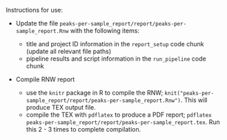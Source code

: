 Instructions for use:

- Update the file `peaks-per-sample_report/report/peaks-per-sample_report.Rnw` with the following items:
  - title and project ID information in the `report_setup` code chunk (update all relevant file paths)
  - pipeline results and script information in the `run_pipeline` code chunk

- Compile RNW report
  - use the `knitr` package in R to compile the RNW; `knit("peaks-per-sample_report/report/peaks-per-sample_report.Rnw")`. This will produce TEX output file.
  - compile the TEX with `pdflatex` to produce a PDF report; `pdflatex peaks-per-sample_report/report/peaks-per-sample_report.tex`. Run this 2 - 3 times to complete compilation.
